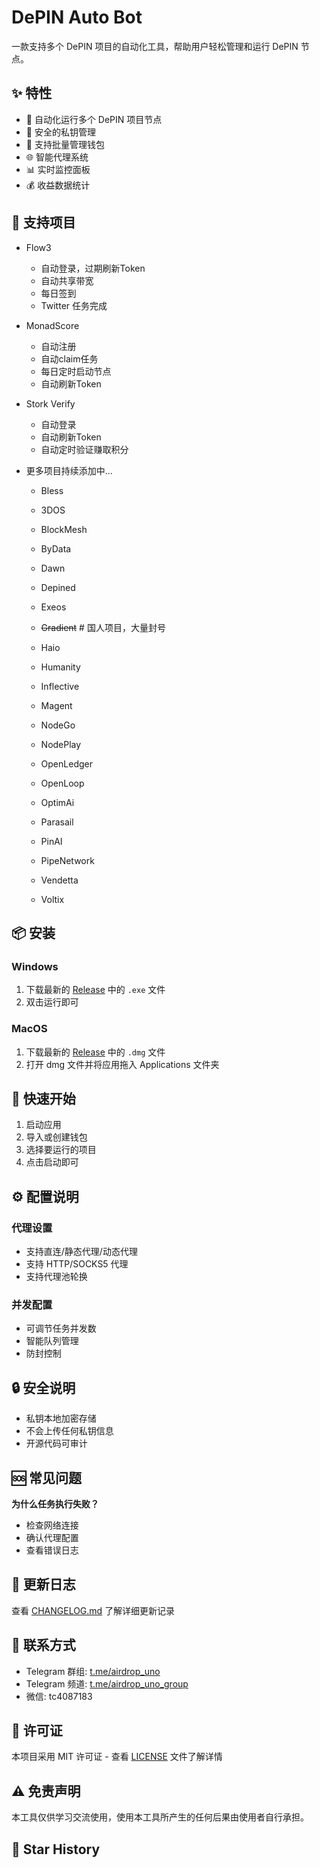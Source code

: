 # DePIN Auto Bot

一款支持多个 DePIN 项目的自动化工具，帮助用户轻松管理和运行 DePIN 节点。

## ✨ 特性

- 🔄 自动化运行多个 DePIN 项目节点
- 🔐 安全的私钥管理
- 👥 支持批量管理钱包
- 🌐 智能代理系统
- 📊 实时监控面板
- 💰 收益数据统计

## 🎯 支持项目

- Flow3

  - 自动登录，过期刷新Token
  - 自动共享带宽
  - 每日签到
  - Twitter 任务完成

- MonadScore

  - 自动注册
  - 自动claim任务
  - 每日定时启动节点
  - 自动刷新Token

- Stork Verify

  - 自动登录
  - 自动刷新Token
  - 自动定时验证赚取积分

- 更多项目持续添加中...

  - Bless
  - 3DOS
  - BlockMesh
  - ByData
  - Dawn
  - Depined
  - Exeos
  - ~~Gradient~~ # 国人项目，大量封号
  - Haio
  - Humanity
  - Inflective
  - Magent
  - NodeGo
  - NodePlay
  - OpenLedger
  - OpenLoop
  - OptimAi
  - Parasail
  - PinAI
  - PipeNetwork

  - Vendetta
  - Voltix

## 📦 安装

### Windows

1. 下载最新的 [Release](https://github.com/airdrop-uno/cilent/releases) 中的 `.exe` 文件
2. 双击运行即可

### MacOS

1. 下载最新的 [Release](https://github.com/airdrop-uno/cilent/releases) 中的 `.dmg` 文件
2. 打开 dmg 文件并将应用拖入 Applications 文件夹

## 🚀 快速开始

1. 启动应用
2. 导入或创建钱包
3. 选择要运行的项目
4. 点击启动即可

## ⚙️ 配置说明

### 代理设置

- 支持直连/静态代理/动态代理
- 支持 HTTP/SOCKS5 代理
- 支持代理池轮换

### 并发配置

- 可调节任务并发数
- 智能队列管理
- 防封控制

## 🔒 安全说明

- 私钥本地加密存储
- 不会上传任何私钥信息
- 开源代码可审计

## 🆘 常见问题

**为什么任务执行失败？**

- 检查网络连接
- 确认代理配置
- 查看错误日志

## 🔄 更新日志

查看 [CHANGELOG.md](./CHANGELOG.md) 了解详细更新记录

## 📱 联系方式

- Telegram 群组: [t.me/airdrop_uno](https://t.me/airdrop_uno)
- Telegram 频道: [t.me/airdrop_uno_group](https://t.me/airdrop_uno_group)
- 微信: tc4087183

## 📜 许可证

本项目采用 MIT 许可证 - 查看 [LICENSE](LICENSE) 文件了解详情

## ⚠️ 免责声明

本工具仅供学习交流使用，使用本工具所产生的任何后果由使用者自行承担。

## 🌟 Star History
